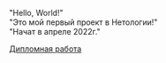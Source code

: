 "Hello, World!"  
"Это мой первый проект в Нетологии!"  
"Начат в апреле 2022г."    

[Дипломная работа](https://tolik19bat.github.io/Diploma/)
